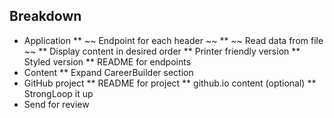 ## Breakdown

* Application
** ~~ Endpoint for each header ~~
** ~~ Read data from file ~~
** Display content in desired order
** Printer friendly version
** Styled version
** README for endpoints
* Content
** Expand CareerBuilder section
* GitHub project
** README for project
** github.io content (optional)
** StrongLoop it up
* Send for review
